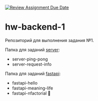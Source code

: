 [![Review Assignment Due Date](https://classroom.github.com/assets/deadline-readme-button-22041afd0340ce965d47ae6ef1cefeee28c7c493a6346c4f15d667ab976d596c.svg)](https://classroom.github.com/a/cRW5y9CK)
# hw-backend-1

Репозиторий для выполнения задания №1.

Папка для заданий [server](./server):
- server-ping-pong
- server-request-info

Папка для заданий [fastapi](./fastapi):
- fastapi-hello
- fastapi-meaning-life
- fastapi-nfactorial 💎

